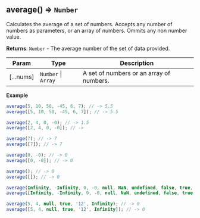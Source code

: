 <a name="average"></a>

## average() ⇒ <code>Number</code>
Calculates the average of a set of numbers.
Accepts any number of numbers as parameters, or an array of numbers.
Ommits any non number value.

**Returns**: <code>Number</code> - The average number of the set of data provided.  

| Param | Type | Description |
| --- | --- | --- |
| [...nums] | <code>Number</code> &#124; <code>Array</code> | A set of numbers or an array of numbers. |

**Example**  
```js
average(5, 10, 50, -45, 6, 7); // -> 5.5
average([5, 10, 50, -45, 6, 7]); // -> 5.5

average(2, 4, 0, -0); // -> 1.5
average([2, 4, 0, -0]); // -> 

average(7); // -> 7
average([7]); // -> 7

average(0, -0); // -> 0
average([0, -0]); // -> 0

average(); // -> 0
average([]); // -> 0

average(Infinity, -Infinity, 0, -0, null, NaN, undefined, false, true, 'foo'); // -> 0
average([Infinity, -Infinity, 0, -0, null, NaN, undefined, false, true, 'foo']); // -> 0

average(5, 4, null, true, '12', Infinity); // -> 0
average([5, 4, null, true, '12', Infinity]); // -> 0
```
